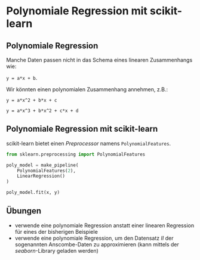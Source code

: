 # Polynomiale Regression mit scikit-learn

## Polynomiale Regression

Manche Daten passen nicht in das Schema eines linearen Zusammenhangs wie:

`y = a*x + b`.

Wir könnten einen polynomialen Zusammenhang annehmen, z.B.:

`y = a*x^2 + b*x + c`

`y = a*x^3 + b*x^2 + c*x + d`

## Polynomiale Regression mit scikit-learn

scikit-learn bietet einen _Preprocessor_ namens `PolynomialFeatures`.

```py
from sklearn.preprocessing import PolynomialFeatures

poly_model = make_pipeline(
    PolynomialFeatures(2),
    LinearRegression()
)

poly_model.fit(x, y)
```

## Übungen

- verwende eine polynomiale Regression anstatt einer linearen Regression für eines der bisherigen Beispiele
- verwende eine polynomiale Regression, um den Datensatz _II_ der sogenannten Anscombe-Daten zu approximieren (kann mittels der _seaborn_-Library geladen werden)

